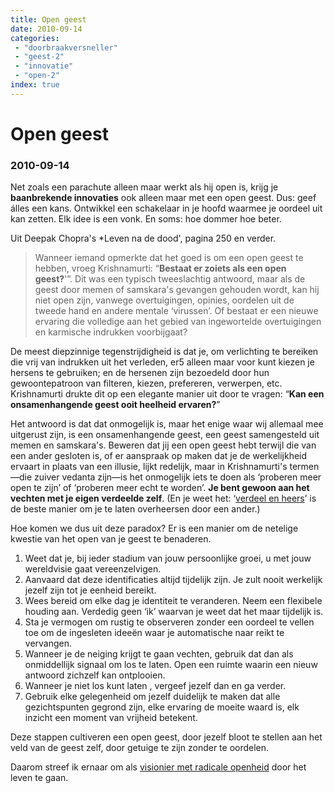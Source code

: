 ```yaml
---
title: Open geest
date: 2010-09-14
categories:
 - "doorbraakversneller"
 - "geest-2"
 - "innovatie"
 - "open-2"
index: true
---
```


# Open geest
### 2010-09-14

Net zoals een parachute alleen maar werkt als hij open is, krijg je **baanbrekende innovaties** ook alleen maar met een open geest. Dus: geef álles een kans. Ontwikkel een schakelaar in je hoofd waarmee je oordeel uit kan zetten. Elk idee is een vonk. En soms: hoe dommer hoe beter.

Uit Deepak Chopra's *Leven na de dood', pagina 250 en verder.

> Wanneer iemand opmerkte dat het goed is om een open geest te hebben, vroeg Krishnamurti: “**Bestaat er zoiets als een open geest?**'”. Dit was een typisch tweeslachtig antwoord, maar als de geest door memen of samskara's gevangen gehouden wordt, kan hij niet open zijn, vanwege overtuigingen, opinies, oordelen uit de tweede hand en andere mentale ‘virussen’. Of bestaat er een nieuwe ervaring die volledige aan het gebied van ingewortelde overtuigingen en karmische indrukken voorbijgaat?

De meest diepzinnige tegenstrijdigheid is dat je, om verlichting te bereiken die vrij van indrukken uit het verleden, er5 alleen maar voor kunt kiezen je hersens te gebruiken; en de hersenen zijn bezoedeld door hun gewoontepatroon van filteren, kiezen, prefereren, verwerpen, etc. Krishnamurti drukte dit op een elegante manier uit door te vragen: “**Kan een onsamenhangende geest ooit heelheid ervaren?**”

Het antwoord is dat dat onmogelijk is, maar het enige waar wij allemaal mee uitgerust zijn, is een onsamenhangende geest, een geest samengesteld uit memen en samskara's. Beweren dat jij een open geest hebt terwijl die van een ander gesloten is, of er aanspraak op maken dat je de werkelijkheid ervaart in plaats van een illusie, lijkt redelijk, maar in Krishnamurti's termen—die zuiver vedanta zijn—is het onmogelijk iets te doen als ‘proberen meer open te zijn’ of ‘proberen meer echt te worden’. **Je bent gewoon aan het vechten met je eigen verdeelde zelf**. (En je weet het: ‘[verdeel en heers](http://nl.wikipedia.org/wiki/Divide_et_impera)’ is de beste manier om je te laten overheersen door een ander.)

Hoe komen we dus uit deze paradox? Er is een manier om de netelige kwestie van het open van je geest te benaderen.
1. Weet dat je, bij ieder stadium van jouw persoonlijke groei, u met jouw wereldvisie gaat vereenzelvigen.
1. Aanvaard dat deze identificaties altijd tijdelijk zijn. Je zult nooit werkelijk jezelf zijn tot je eenheid bereikt.
1. Wees bereid om elke dag je identiteit te veranderen. Neem een flexibele houding aan. Verdedig geen ‘ik’ waarvan je weet dat het maar tijdelijk is.
1. Sta je vermogen om rustig te observeren zonder een oordeel te vellen toe om de ingesleten ideeën waar je automatische naar reikt te vervangen.
1. Wanneer je de neiging krijgt te gaan vechten, gebruik dat dan als onmiddellijk signaal om los te laten. Open een ruimte waarin een nieuw antwoord zichzelf kan ontplooien.
1. Wanneer je niet los kunt laten , vergeef jezelf dan en ga verder.
1. Gebruik elke gelegenheid om jezelf duidelijk te maken dat alle gezichtspunten gegrond zijn, elke ervaring de moeite waard is, elk inzicht een moment van vrijheid betekent.

Deze stappen cultiveren een open geest, door jezelf bloot te stellen aan het veld van de geest zelf, door getuige te zijn zonder te oordelen.

Daarom streef ik ernaar om als [visionier met radicale openheid](http://visionier.nl/open) door het leven te gaan.
